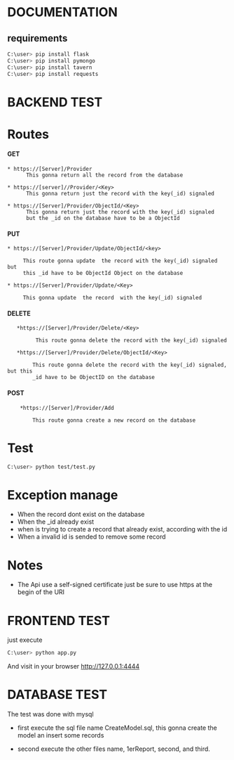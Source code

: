 # DOCUMENTATION #


 


## requirements ##

	 
```sh
C:\user> pip install flask
C:\user> pip install pymongo
C:\user> pip install tavern
C:\user> pip install requests

```


# BACKEND TEST #


# Routes #


 ####  GET ####
    * https://[Server]/Provider
          This gonna return all the record from the database

    * https://[server]//Provider/<Key>
          This gonna return just the record with the key(_id) signaled 
	
    * https://[Server]/Provider/ObjectId/<Key>
          This gonna return just the record with the key(_id) signaled
	      but the _id on the database have to be a ObjectId

 ####  PUT ####
    * https://[Server]/Provider/Update/ObjectId/<key>
    
         This route gonna update  the record with the key(_id) signaled but 
         this _id have to be ObjectId Object on the database

    * https://[Server]/Provider/Update/<Key>
    
         This gonna update  the record  with the key(_id) signaled
    
 #### DELETE ####
       *https://[Server]/Provider/Delete/<Key>
        
             This route gonna delete the record with the key(_id) signaled
             
       *https://[Server]/Provider/Delete/ObjectId/<Key>
        
            This route gonna delete the record with the key(_id) signaled, but this 
            _id have to be ObjectID on the database
            
#### POST ####
        *https://[Server]/Provider/Add
        
            This route gonna create a new record on the database
            
           
# Test #
	 
```sh
C:\user> python test/test.py
```

# Exception manage #

   + When the record dont exist on the database
   + When the _id already exist
   + when is trying  to create a record that already exist, according with the id
   + When a invalid id is sended to remove some record
    
# Notes #

+ The Api use a self-signed certificate just be sure to use https at the begin of the URI



# FRONTEND TEST #


just execute 

```sh
C:\user> python app.py
```

And visit in your browser http://127.0.0.1:4444



# DATABASE TEST #

The test was done with mysql

+ first execute the sql file name CreateModel.sql, this gonna create the model an insert some records

+ second execute the other files name, 1erReport, second, and third.




